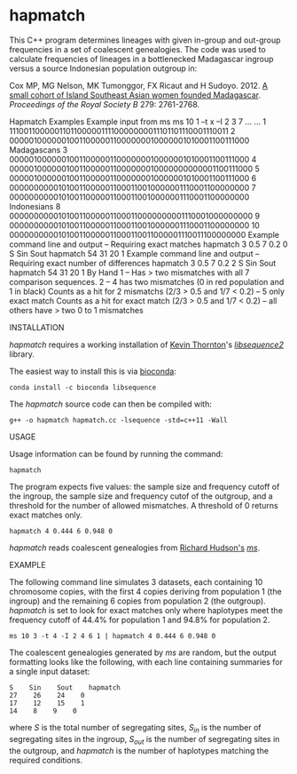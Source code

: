# hapmatch

This C++ program determines lineages with given in-group and out-group frequencies in a set of coalescent genealogies.  The code was used to calculate frequencies of lineages in a bottlenecked Madagascar ingroup versus a source Indonesian population outgroup in:

Cox MP, MG Nelson, MK Tumonggor, FX Ricaut and H Sudoyo. 2012. [A small cohort of Island Southeast Asian women founded Madagascar](https://doi.org/10.1098/rspb.2012.0012). *Proceedings of the Royal Society B* 279: 2761-2768.






Hapmatch Examples
Example input from ms
ms 10 1 –t x –I 2 3 7 ...
...
1    111001100000110110000011110000000011101101110001110011
2    000001000000100110000011000000010000001010001100111000   Madagascans
3    000001000000100110000011000000010000001010001100111000
4    000001000000100110000011000000010000000000001100111000
5    000001000000100110000011000000010000001010001100111000
6    000000000010100110000011000110010000001110001100000000
7    000000000010100110000011000110010000001110001100000000   Indonesians
8    000000000010100110000011000110000000001110001000000000
9    000000000010100110000011000110010000001110001100000000
10    000000000010100110000011000110011000001110011100000000
Example command line and output – Requiring exact matches
hapmatch 3 0.5 7 0.2 0
S       Sin     Sout    hapmatch
54      31      20      1
Example command line and output – Requiring exact number of differences
hapmatch 3 0.5 7 0.2 2
S       Sin     Sout    hapmatch
54      31      20      1
By Hand
1     – Has > two mismatches with all 7 comparison sequences.
2     – 4 has two mismatches (0 in red population and 1 in black)
Counts as a hit for 2 mismatchs (2/3 > 0.5 and 1/7 < 0.2)
– 5 only exact match
Counts as a hit for exact match (2/3 > 0.5 and 1/7 < 0.2)
– all others have > two 0 to 1 mismatches














INSTALLATION

*hapmatch* requires a working installation of [Kevin Thornton](http://www.molpopgen.org/markdown/krthornt)'s [*libsequence2*](https://molpopgen.github.io/libsequence/) library.

The easiest way to install this is via [bioconda](https://bioconda.github.io): 

```
conda install -c bioconda libsequence
```

The *hapmatch* source code can then be compiled with:

```
g++ -o hapmatch hapmatch.cc -lsequence -std=c++11 -Wall
```

USAGE

Usage information can be found by running the command:

```
hapmatch
```

The program expects five values: the sample size and frequency cutoff of the ingroup, the sample size and frequency cutof of the outgroup, and a threshold for the number of allowed mismatches.  A threshold of 0 returns exact matches only.

```
hapmatch 4 0.444 6 0.948 0
```

*hapmatch* reads coalescent genealogies from [Richard Hudson's](http://home.uchicago.edu/~rhudson1/) [*ms*](http://home.uchicago.edu/%7Erhudson1/source/mksamples.html).

EXAMPLE

The following command line simulates 3 datasets, each containing 10 chromosome copies, with the first 4 copies deriving from population 1 (the ingroup) and the remaining 6 copies from population 2 (the outgroup).  *hapmatch* is set to look for exact matches only where haplotypes meet the frequency cutoff of 44.4% for population 1 and 94.8% for population 2.

```
ms 10 3 -t 4 -I 2 4 6 1 | hapmatch 4 0.444 6 0.948 0
```

The coalescent genealogies generated by *ms* are random, but the output formatting looks like the following, with each line containing summaries for a single input dataset:

```
S    Sin    Sout    hapmatch
27    26    24    0
17    12    15    1
14    8    9    0
```
where *S* is the total number of segregating sites, *S<sub>in</sub>* is the number of segregating sites in the ingroup, *S<sub>out</sub>* is the number of segregating sites in the outgroup, and *hapmatch* is the number of haplotypes matching the required conditions.

